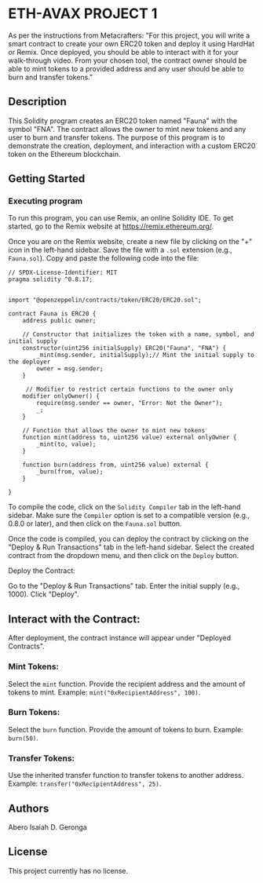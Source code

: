 # ETH-AVAX PROJECT 1

As per the instructions from Metacrafters: "For this project, you will write a smart contract to create your own ERC20 token and deploy it using HardHat or Remix. Once deployed, you should be able to interact with it for your walk-through video. From your chosen tool, the contract owner should be able to mint tokens to a provided address and any user should be able to burn and transfer tokens."

## Description

This Solidity program creates an ERC20 token named "Fauna" with the symbol "FNA". The contract allows the owner to mint new tokens and any user to burn and transfer tokens. The purpose of this program is to demonstrate the creation, deployment, and interaction with a custom ERC20 token on the Ethereum blockchain.

## Getting Started

### Executing program

To run this program, you can use Remix, an online Solidity IDE. To get started, go to the Remix website at https://remix.ethereum.org/.

Once you are on the Remix website, create a new file by clicking on the "+" icon in the left-hand sidebar. Save the file with a `.sol` extension (e.g., `Fauna.sol`). Copy and paste the following code into the file:

```solidity
// SPDX-License-Identifier: MIT
pragma solidity ^0.8.17;


import "@openzeppelin/contracts/token/ERC20/ERC20.sol";

contract Fauna is ERC20 {
    address public owner;

    // Constructor that initializes the token with a name, symbol, and initial supply
    constructor(uint256 initialSupply) ERC20("Fauna", "FNA") {
        _mint(msg.sender, initialSupply);// Mint the initial supply to the deployer
        owner = msg.sender;
    }

     // Modifier to restrict certain functions to the owner only
    modifier onlyOwner() {
        require(msg.sender == owner, "Error: Not the Owner");
        _;
    }

    // Function that allows the owner to mint new tokens
    function mint(address to, uint256 value) external onlyOwner {
        _mint(to, value);
    }

    function burn(address from, uint256 value) external {
        _burn(from, value);
    }

}

```

To compile the code, click on the `Solidity Compiler` tab in the left-hand sidebar. Make sure the `Compiler` option is set to a compatible version (e.g., 0.8.0 or later), and then click on the `Fauna.sol` button.

Once the code is compiled, you can deploy the contract by clicking on the "Deploy & Run Transactions" tab in the left-hand sidebar. Select the created contract from the dropdown menu, and then click on the `Deploy` button.

Deploy the Contract:

Go to the "Deploy & Run Transactions" tab.
Enter the initial supply (e.g., 1000).
Click "Deploy".

## Interact with the Contract:

After deployment, the contract instance will appear under "Deployed Contracts".

### Mint Tokens:
Select the `mint` function.
Provide the recipient address and the amount of tokens to mint.
Example: `mint("0xRecipientAddress", 100)`.

### Burn Tokens:
Select the `burn` function.
Provide the amount of tokens to burn.
Example: `burn(50)`.

### Transfer Tokens:
Use the inherited transfer function to transfer tokens to another address.
Example: `transfer("0xRecipientAddress", 25)`.


## Authors
Abero Isaiah D. Geronga

## License
This project currently has no license.
